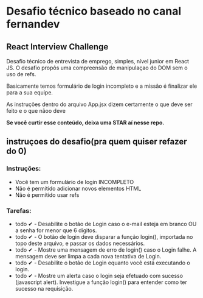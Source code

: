 # Desafio técnico baseado no canal fernandev

## React Interview Challenge

Desafio técnico de entrevista de emprego, simples, nível junior em React JS.
O desafio propôs uma compreensão de manipulaçao do DOM sem o uso de refs.

Basicamente temos formulário de login incompleto e a missão é finalizar ele para a sua equipe.

As instruções dentro do arquivo App.jsx dizem certamente o que deve ser feito e o que nãoo deve

**Se você curtir esse conteúdo, deixa uma STAR aí nesse repo.** 
  
##
    
## instruçoes do desafio(pra quem quiser refazer do 0)
  
### Instruções:
- Você tem um formulário de login INCOMPLETO
- Não é permitido adicionar novos elementos HTML
- Não é permitido usar refs
  

### Tarefas:
- todo ✔ - Desabilite o botão de Login caso o e-mail esteja em branco OU a senha for menor que 6 dígitos.
- todo ✔ - O botão de login deve disparar a função login(), importada no topo deste arquivo, e passar os dados necessários.
- todo ✔ - Mostre uma mensagem de erro de login() caso o Login falhe. A mensagem deve ser limpa a cada nova tentativa de Login.
- todo ✔ - Desabilite o botão de Login equanto você está executando o login.
- todo ✔ - Mostre um alerta caso o login seja efetuado com sucesso (javascript alert). Investigue a função login() para entender como ter sucesso na requisição.
